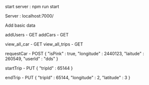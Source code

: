 start server : npm run start

Server : localhost:7000/

Add basic data

addUsers - GET
addCars - GET

view_all_car - GET
view_all_trips - GET

requestCar - POST
{
"isPink" : true,
"longitude" : 2440123,
"laitude" : 260549,
"userId" : "dds"
}

startTrip - PUT
{
"tripId" : 65144
}

endTrip - PUT
{
"tripId" : 65144,
"longitude" : 2,
"latitude" : 3
}